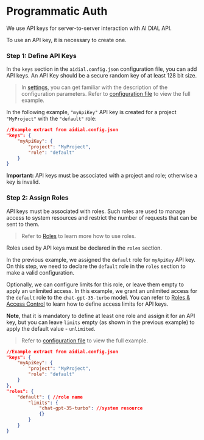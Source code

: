 # Programmatic Auth

We use API keys for server-to-server interaction with AI DIAL API. 

To use an API key, it is necessary to create one.

### Step 1: Define API Keys

In the `keys` section in the `aidial.config.json` configuration file, you can add API keys. An API Key should be a secure random key of at least 128 bit size.

> In [settings](https://github.com/epam/ai-dial-core?tab=readme-ov-file#dynamic-settings), you can get familiar with the description of the configuration parameters. Refer to [configuration file](https://github.com/epam/ai-dial-core/blob/development/sample/aidial.config.json#L181) to view the full example. 

In the following example, `"myApiKey"` API key is created for a project `"MyProject"` with the `"default"` role:

```json
//Example extract from aidial.config.json
"keys": {
    "myApiKey": {
        "project": "MyProject",
        "role": "default"
    }
}
```

**Important:** API keys must be associated with a project and role; otherwise a key is invalid.

### Step 2: Assign Roles

API keys must be associated with roles. Such roles are used to manage access to system resources and restrict the number of requests that can be sent to them.

> Refer to [Roles](/Roles%20and%20Access%20Control/overview) to learn more how to use roles.

Roles used by API keys must be declared in the `roles` section.

In the previous example, we assigned the `default` role for `myApiKey` API key. On this step, we need to declare the `default` role in the `roles` section to make a valid configuration. 

Optionally, we can configure limits for this role, or leave them empty to apply an unlimited access. In this example, we grant an unlimited access for the `default` role to the `chat-gpt-35-turbo` model. You can refer to [Roles & Access Control](/Roles%20and%20Access%20Control/API%20Keys) to learn how to define access limits for API keys. 

**Note**, that it is mandatory to define at least one role and assign it for an API key, but you can leave `limits` empty (as shown in the previous example) to apply the default value - `unlimited`.

> Refer to [configuration file](https://github.com/epam/ai-dial-core/blob/development/sample/aidial.config.json) to view the full example.

```Json
//Example extract from aidial.config.json
"keys": {
    "myApiKey": {
        "project": "MyProject",
        "role": "default"
    }
},
"roles": {
    "default": { //role name
        "limits": {
            "chat-gpt-35-turbo": //system resource
            {}
        }
    }
}
```